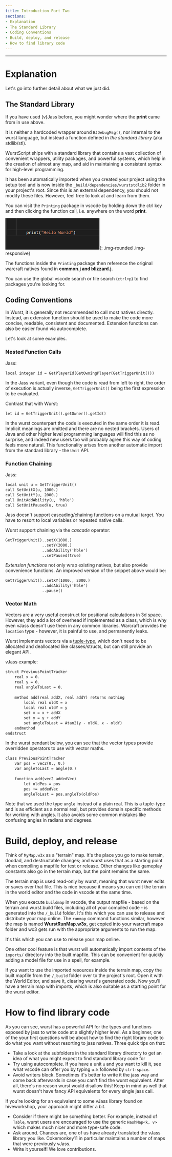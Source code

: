 ```yaml
---
title: Introduction Part Two
sections:
- Explanation
- The Standard Library
- Coding Conventions
- Build, deploy, and release
- How to find library code
---
```


------

# Explanation

Let's go into further detail about what we just did.

## The Standard Library

If you have used (v)Jass before, you might wonder where the **print** came from in use above.

It is neither a hardcoded wrapper around `BJDebugMsg()`, nor internal to the wurst language, but instead a function defined in *the standard library* (aka stdlib/stl).

WurstScript ships with a standard library that contains a vast collection of convenient wrappers, utility packages, and powerful systems, which help in the creation of almost any map, and aid in maintaining a consistent syntax for high-level programming.

It has been automatically imported when you created your project using the setup tool and is now inside the `_build/dependencies/wurststdlib2` folder in your project's root. Since this is an external dependency, you should not modify these files. However, feel free to look at and learn from them.

You can visit the `Printing` package in vscode by holding down the ctrl key and then clicking the function call, i.e. anywhere on the
word **print**. 

![](/assets/images/beginner/jumptodecl.gif){: .img-rounded .img-responsive}

The functions inside the `Printing` package then reference the original warcraft natives found in **common.j and blizzard.j**.

You can use the global vscode search or file search (`ctrl+p`) to find packages you're looking for.

## Coding Conventions

In Wurst, it is generally not recommended to call most natives directly. Instead, an extension function should be used to make the code more concise, readable, consistent and documented. Extension functions can also be easier found via autocomplete.

Let's look at some examples.

### Nested Function Calls

Jass:

```wurst
local integer id = GetPlayerId(GetOwningPlayer(GetTriggerUnit()))
```

In the Jass variant, even though the code is read from left to right, the order of execution is actually inverse, `GetTriggerUnit()` being the first expression to be evaluated.

Contrast that with Wurst:

```wurst
let id = GetTriggerUnit().getOwner().getId()
```

In the wurst counterpart the code is executed in the same order it is read. Implicit meanings are omitted and there are no nested brackets. Users of Java and other higher level programming languages will find this as no surprise, and indeed new users too will probably agree this way of coding feels more natural. This functionality arises from another automatic import from the standard library - the `Unit` API.

### Function Chaining

Jass:

```wurst
local unit u = GetTriggerUnit()
call SetUnitX(u, 1000.)
call SetUnitY(u, 2000.)
call UnitAddAbility(u, 'hble')
call SetUnitPaused(u, true)
```

Jass doesn't support cascading/chaining functions on a mutual target. You have to resort to local variables or repeated native calls.

Wurst support chaining via the *cascade* operator:

```wurst
GetTriggerUnit()..setX(1000.)
                ..setY(2000.)
                ..addAbility('hble')
                ..setPaused(true)
```

*Extension functions* not only wrap existing natives, but also provide convenience functions. An improved version of the snippet above would be:

```wurst
GetTriggerUnit()..setXY(1000., 2000.)
                ..addAbility('hble')
                ..pause()
```

### Vector Math

Vectors are a very useful construct for positional calculations in 3d space. However, they add a lot of overhead if implemented as a class, which is why even vJass doesn't use them in any common libraries. Warcraft provides the `location` type - however, it is painful to use, and permanently leaks.

Wurst implements vectors via a [tuple-type](/manual.html#tuple-types), which don't need to be allocated and deallocated like classes/structs, but can still provide an elegant API.

vJass example:

```wurst
struct PreviousPointTracker
    real x = 0.
    real y = 0.
    real angleToLast = 0.
    
    method add(real addX, real addY) returns nothing
        local real oldX = x
        local real oldY = y
        set x = x + addX
        set y = y + addY
        set angleToLast = Atan2(y - oldX, x - oldY)
    endmethod
endstruct
```

In the wurst pendant below, you can see that the vector types provide overridden operators to use with vector maths.

```wurst
class PreviousPointTracker
    var pos = vec2(0., 0.)
    var angleToLast = angle(0.)
    
    function add(vec2 addedVec)
        let oldPos = pos
        pos += addedVec
        angleToLast = pos.angleTo(oldPos)
```

Note that we used the type `angle` instead of a plain real. This is a tuple-type and is as efficient as a normal real, but provides domain specific methods for working with angles. It also avoids some common mistakes like confusing angles in radians and degrees.

# Build, deploy, and release

Think of `MyMap.w3x` as a "terrain" map. It's the place you go to make terrain, doodad, and destructable changes; and wurst uses that as a starting point when compiling a mapfile for test or release. Other changes like gameplay constants also go in the terrain map, but the point remains the same.

The terrain map is used read-only by wurst, meaning that wurst never edits or saves over that file. This is nice because it means you can edit the terrain in the world editor and the code in vscode at the same time.

When you execute `buildmap` in vscode, the output mapfile - based on the terrain and wurst.build files, including all of your compiled code - is generated into the `/_build` folder. It's this which you can use to release and distribute your map online.
The `runmap` command functions similar, however the map is named __WurstRunMap.w3x__, get copied into your warcraft maps folder and wc3 gets run with the appropriate arguments to run the map.  

It's this which you can use to release your map online.

One other cool feature is that wurst will automatically import contents of the `imports/` directory into the built mapfile. This can be convenient for quickly adding a model file for use in a spell, for example.

If you want to use the imported resources inside the terrain map, copy the built mapfile from the `/_build` folder over to the project's root. Open it with the World Editor, and save it, clearing wurst's generated code. Now you'll have a terrain map with imports, which is also suitable as a starting point for the wurst editor.

# How to find library code

As you can see, wurst has a powerful API for the types and functions exposed by jass to write code at a slightly higher level. As a beginner, one of the your first questions will be about how to find the right library code to do what you want without resorting to jass natives. Three quick tips on that:

* Take a look at the subfolders in the standard library directory to get an idea of what you might expect to find standard library code for
* Try using autocomplete. If you have a unit `u` and you want to kill it, see what vscode can offer you by typing `u.k` followed by `ctrl-space`.
* Avoid writers block. Sometimes it's better to write it the jass way and come back afterwards in case you can't find the wurst equivalent. After all, there's no reason wurst would disallow this! Keep in mind as well that wurst doesn't have fancy API equivalents for every single jass call.

If you're looking for an equivalent to some vJass library found on hiveworkshop, your approach might differ a bit.

* Consider if there might be something better. For example, instead of `Table`, wurst users are encouraged to use the generic `HashMap<k, v>` which makes much nicer and more type-safe code.
* Ask around. Chances are, one of us have already translated the vJass library you like. Cokemonkey11 in particular maintains a number of maps that were previously vJass.
* Write it yourself! We love contributions.




